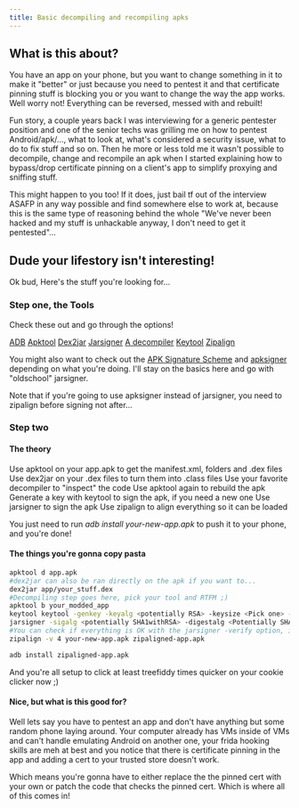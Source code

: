 ```yaml
---
title: Basic decompiling and recompiling apks
---
```


## What is this about?
You have an app on your phone, but you want to change something in it to make it "better" or just because you need to pentest it and that certificate pinning stuff is blocking you or you want to change the way the app works. Well worry not! Everything can be reversed, messed with and rebuilt!

Fun story, a couple years back I was interviewing for a generic pentester position and one of the senior techs was grilling me on how to pentest Android/apk/..., what to look at, what's considered a security issue, what to do to fix stuff and so on. Then he more or less told me it wasn't possible to decompile, change and recompile an apk when I started explaining how to bypass/drop certificate pinning on a client's app to simplify proxying and sniffing stuff. 

This might happen to you too! If it does, just bail tf out of the interview ASAFP in any way possible and find somewhere else to work at, because this is the same type of reasoning behind the whole "We've never been hacked and my stuff is unhackable anyway, I don't need to get it pentested"...


## Dude your lifestory isn't interesting!
Ok bud, Here's the stuff you're looking for...

### Step one, the Tools
Check these out and go through the options!

[ADB](https://developer.android.com/studio/command-line/adb)
[Apktool](https://github.com/iBotPeaches/Apktool)
[Dex2jar](https://github.com/pxb1988/dex2jar)
[Jarsigner](https://openjdk.java.net/tools/index.html)
[A decompiler](http://www.javadecompilers.com/)
[Keytool](https://openjdk.java.net/tools/index.html)
[Zipalign](https://developer.android.com/studio/command-line/zipalign)

You might also want to check out the [APK Signature Scheme](https://source.android.com/security/apksigning) and [apksigner](https://developer.android.com/studio/command-line/apksigner.html) depending on what you're doing. I'll stay on the basics here and go with "oldschool" jarsigner.

Note that if you're going to use apksigner instead of jarsigner, you need to zipalign before signing not after...

### Step two

#### The theory
Use apktool on your app.apk to get the manifest.xml, folders and .dex files
Use dex2jar on your .dex files to turn them into .class files
Use your favorite decompiler to "inspect" the code
Use apktool again to rebuild the apk
Generate a key with keytool to sign the apk, if you need a new one
Use jarsigner to sign the apk
Use zipalign to align everything so it can be loaded

You just need to run *adb install your-new-app.apk* to push it to your phone, and you're done! 


#### The things you're gonna copy pasta
```bash
apktool d app.apk
#dex2jar can also be ran directly on the apk if you want to...
dex2jar app/your_stuff.dex
#Decompiling step goes here, pick your tool and RTFM ;)
apktool b your_modded_app
keytool keytool -genkey -keyalg <potentially RSA> -keysize <Pick one> -alias <your alias> -keystore <your keystore>
jarsigner -sigalg <potentially SHA1withRSA> -digestalg <Potentially SHA1> -keystore <your keystore> your-new-app.apk <your alias>
#You can check if everything is OK with the jarsigner -verify option, if you need/want to
zipalign -v 4 your-new-app.apk zipaligned-app.apk

adb install zipaligned-app.apk
```
And you're all setup to click at least treefiddy times quicker on your cookie clicker now ;)


#### Nice, but what is this good for?
Well lets say you have to pentest an app and don't have anything but some random phone laying around. Your computer already has VMs inside of VMs and can't handle emulating Android on another one, your frida hooking skills are meh at best and you notice that there is certificate pinning in the app and adding a cert to your trusted store doesn't work.

Which means you're gonna have to either replace the the pinned cert with your own or patch the code that checks the pinned cert. Which is where all of this comes in!